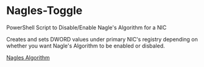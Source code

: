 # Nagles-Toggle
PowerShell Script to Disable/Enable Nagle's Algorithm for a NIC

Creates and sets DWORD values under primary NIC's registry depending on whether you want Nagle's Algorithm to be enabled or disbaled.

[Nagles Algorithm](https://en.wikipedia.org/wiki/Nagle%27s_algorithm)

